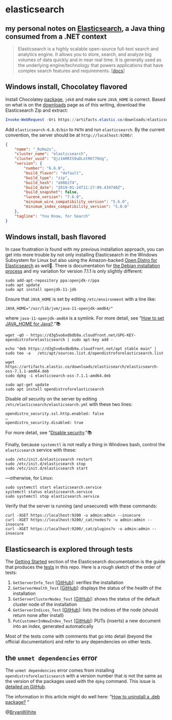# elasticsearch

## my personal notes on [Elasticsearch](https://www.elastic.co/), a Java thing consumed from a .NET context

>Elasticsearch is a highly scalable open-source full-text search and analytics engine. It allows you to store, search, and analyze big volumes of data quickly and in near real time. It is generally used as the underlying engine/technology that powers applications that have complex search features and requirements. [[docs](https://www.elastic.co/guide/en/elasticsearch/reference/current/getting-started.html)]

## Windows install, Chocolatey flavored

Install Chocolatey [package](https://chocolatey.org/packages/jdk8), `jdk8` and make sure `JAVA_HOME` is correct. Based on what is on the [downloads](https://www.elastic.co/downloads/elasticsearch) page as of this writing, download the Elasticsearch Zip and extract:

```ps1
Invoke-WebRequest -Uri https://artifacts.elastic.co/downloads/elasticsearch/elasticsearch-6.6.0.zip
```

Add `elasticsearch-6.6.0/bin` to `PATH` and run `elasticsearch`. By the current convention, the server should be at `http://localhost:9200/`:

```json
{
    "name": "_RzHa2s",
    "cluster_name": "elasticsearch",
    "cluster_uuid": "Qjz1mRRIS9uDLxtRK776Ug",
    "version": {
        "number": "6.6.0",
        "build_flavor": "default",
        "build_type": "zip",
        "build_hash": "a9861f4",
        "build_date": "2019-01-24T11:27:09.439740Z",
        "build_snapshot": false,
        "lucene_version": "7.6.0",
        "minimum_wire_compatibility_version": "5.6.0",
        "minimum_index_compatibility_version": "5.0.0"
    },
    "tagline": "You Know, for Search"
}
```

## Windows install, bash flavored

In case frustration is found with my previous installation approach, you can get into more trouble by not only installing Elasticsearch in the Windows Subsystem for Linux but also using the Amazon-backed [Open Distro for Elasticsearch](https://opendistro.github.io/for-elasticsearch/) as well😬. There is documentation for [the Debian installation process](https://opendistro.github.io/for-elasticsearch-docs/docs/install/deb/) and my variation for version 7.1.1 is only slightly different:

```console
sudo add-apt-repository ppa:openjdk-r/ppa
sudo apt update
sudo apt install openjdk-11-jdk
```

Ensure that `JAVA_HOME` is set by editing `/etc/environment` with a line like:

```plaintext
JAVA_HOME="/usr/lib/jvm/java-11-openjdk-amd64/"
```

where `java-11-openjdk-amd64` is a symlink. For more detail, see “[How to set JAVA_HOME for Java?](https://askubuntu.com/questions/175514/how-to-set-java-home-for-java).”📚

```console
wget -qO - https://d3g5vo6xdbdb9a.cloudfront.net/GPG-KEY-opendistroforelasticsearch | sudo apt-key add -

echo "deb https://d3g5vo6xdbdb9a.cloudfront.net/apt stable main" | sudo tee -a   /etc/apt/sources.list.d/opendistroforelasticsearch.list

wget https://artifacts.elastic.co/downloads/elasticsearch/elasticsearch-oss-7.1.1-amd64.deb
sudo dpkg -i elasticsearch-oss-7.1.1-amd64.deb

sudo apt-get update
sudo apt install opendistroforelasticsearch
```

Disable _all_ security on the server by editing `/etc/elasticsearch/elasticsearch.yml` with these two lines:

```plaintext
opendistro_security.ssl.http.enabled: false
…
opendistro_security.disabled: true
```

For more detail, see “[Disable security](https://opendistro.github.io/for-elasticsearch-docs/docs/security/disable/).”📚

Finally, because `systemctl` is not really a thing in Windows bash, control the `elasticsearch` service with these:

```console
sudo /etc/init.d/elasticsearch restart
sudo /etc/init.d/elasticsearch stop
sudo /etc/init.d/elasticsearch start
```

—otherwise, for Linux:

```console
sudo systemctl start elasticsearch.service
systemctl status elasticsearch.service
sudo systemctl stop elasticsearch.service
```

Verify that the server is running (and unsecured) with these commands:

```console
curl -XGET https://localhost:9200 -u admin:admin --insecure
curl -XGET https://localhost:9200/_cat/nodes?v -u admin:admin --insecure
curl -XGET https://localhost:9200/_cat/plugins?v -u admin:admin --insecure
```

## Elasticsearch is explored through tests

The [Getting Started](https://www.elastic.co/guide/en/elasticsearch/reference/current/getting-started.html) section of the Elasticsearch documentation is the guide that produces the [tests](ElasticSearch.Tests) in this repo. Here is a rough sketch of the order of tests:

1. `GetServerInfo_Test` [[GitHub](https://github.com/BryanWilhite/elasticsearch/blob/master/ElasticSearch.Tests/ElasticSearchTests._.cs#L25)]: verifies the installation
2. `GetServerHealth_Test` [[GitHub](https://github.com/BryanWilhite/elasticsearch/blob/master/ElasticSearch.Tests/ElasticSearchTests._cat.cs#L43)]: displays the status of the health of the installation
3. `GetServerClusterNodes_Test` [[GitHub](https://github.com/BryanWilhite/elasticsearch/blob/master/ElasticSearch.Tests/ElasticSearchTests._cat.cs#L21)]: shows the status of the default cluster node of the installation
4. `GetServerIndices_Test` [[GitHub](https://github.com/BryanWilhite/elasticsearch/blob/master/ElasticSearch.Tests/ElasticSearchTests._cat.cs#L65)]: lists the indices of the node (should return none after install)
5. `PutCustomerInNewIndex_Test` [[GitHub](https://github.com/BryanWilhite/elasticsearch/blob/master/ElasticSearch.Tests/ElasticSearchTests._index.cs#L193)]: PUTs (inserts) a new document into an index, generated automatically

Most of the tests come with comments that go into detail (beyond the official documentation) and refer to any dependencies on other tests.

## the `unmet dependencies` error

The `unmet dependencies` error comes from installing `opendistroforelasticsearch` with a version number that is not the same as the version of the packages used with the `dpkg` command. This issue is [detailed on GitHub](https://github.com/opendistro/for-elasticsearch-docs/issues/99#issuecomment-511573544).

The information in this article might do well here: “[How to uninstall a .deb package?](https://askubuntu.com/questions/22200/how-to-uninstall-a-deb-package)
”

@[BryanWilhite](https://twitter.com/BryanWilhite)
